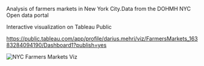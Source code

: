 
Analysis of farmers markets in New York City.Data from the DOHMH NYC Open data portal

Interactive visualization on Tableau Public

https://public.tableau.com/app/profile/darius.mehri/viz/FarmersMarkets_16383284094190/Dashboard1?publish=yes

![NYC Farmers Markets Viz](https://user-images.githubusercontent.com/11237613/143882889-b2f7851b-5236-4a13-b805-d9659eaf3e2d.png)
